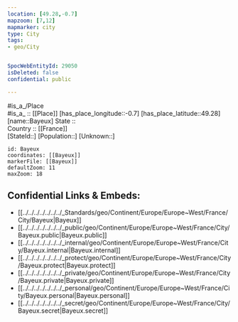 ```yaml
---
location: [49.28,-0.7] 
mapzoom: [7,12] 
mapmarker: city 
type: City
tags:
- geo/City


SpocWebEntityId: 29050
isDeleted: false
confidential: public

---
```

#is_a_/Place  
#is_a_ :: [[Place]] 
[has_place_longitude::-0.7] 
[has_place_latitude::49.28] 
[name::Bayeux] 
State ::  
Country :: [[France]]  
[StateId::] 
[Population::] 
[Unknown::] 


```leaflet
id: Bayeux
coordinates: [[Bayeux]] 
markerFile: [[Bayeux]] 
defaultZoom: 11 
maxZoom: 18
```


## Confidential Links & Embeds: 
- [[../../../../../../../_Standards/geo/Continent/Europe/Europe~West/France/City/Bayeux|Bayeux]] 
- [[../../../../../../../_public/geo/Continent/Europe/Europe~West/France/City/Bayeux.public|Bayeux.public]] 
- [[../../../../../../../_internal/geo/Continent/Europe/Europe~West/France/City/Bayeux.internal|Bayeux.internal]] 
- [[../../../../../../../_protect/geo/Continent/Europe/Europe~West/France/City/Bayeux.protect|Bayeux.protect]] 
- [[../../../../../../../_private/geo/Continent/Europe/Europe~West/France/City/Bayeux.private|Bayeux.private]] 
- [[../../../../../../../_personal/geo/Continent/Europe/Europe~West/France/City/Bayeux.personal|Bayeux.personal]] 
- [[../../../../../../../_secret/geo/Continent/Europe/Europe~West/France/City/Bayeux.secret|Bayeux.secret]] 
